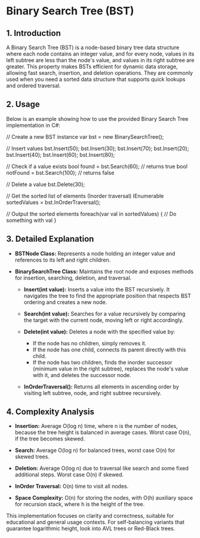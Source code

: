 # Binary Search Tree (BST)

## 1. Introduction

A Binary Search Tree (BST) is a node-based binary tree data structure where each node contains an integer value, and for every node, values in its left subtree are less than the node's value, and values in its right subtree are greater. This property makes BSTs efficient for dynamic data storage, allowing fast search, insertion, and deletion operations. They are commonly used when you need a sorted data structure that supports quick lookups and ordered traversal.

## 2. Usage

Below is an example showing how to use the provided Binary Search Tree implementation in C#:

// Create a new BST instance
var bst = new BinarySearchTree();

// Insert values
bst.Insert(50);
bst.Insert(30);
bst.Insert(70);
bst.Insert(20);
bst.Insert(40);
bst.Insert(60);
bst.Insert(80);

// Check if a value exists
bool found = bst.Search(60);  // returns true
bool notFound = bst.Search(100);  // returns false

// Delete a value
bst.Delete(30);

// Get the sorted list of elements (Inorder traversal)
IEnumerable<int> sortedValues = bst.InOrderTraversal();

// Output the sorted elements
foreach(var val in sortedValues)
{
    // Do something with val
}

## 3. Detailed Explanation

- **BSTNode Class:** Represents a node holding an integer value and references to its left and right children.

- **BinarySearchTree Class:** Maintains the root node and exposes methods for insertion, searching, deletion, and traversal.

  - **Insert(int value):** Inserts a value into the BST recursively. It navigates the tree to find the appropriate position that respects BST ordering and creates a new node.

  - **Search(int value):** Searches for a value recursively by comparing the target with the current node, moving left or right accordingly.

  - **Delete(int value):** Deletes a node with the specified value by:
    - If the node has no children, simply removes it.
    - If the node has one child, connects its parent directly with this child.
    - If the node has two children, finds the inorder successor (minimum value in the right subtree), replaces the node's value with it, and deletes the successor node.

  - **InOrderTraversal():** Returns all elements in ascending order by visiting left subtree, node, and right subtree recursively.

## 4. Complexity Analysis

- **Insertion:** Average O(log n) time, where n is the number of nodes, because the tree height is balanced in average cases. Worst case O(n), if the tree becomes skewed.

- **Search:** Average O(log n) for balanced trees, worst case O(n) for skewed trees.

- **Deletion:** Average O(log n) due to traversal like search and some fixed additional steps. Worst case O(n) if skewed.

- **InOrder Traversal:** O(n) time to visit all nodes.

- **Space Complexity:** O(n) for storing the nodes, with O(h) auxiliary space for recursion stack, where h is the height of the tree.

This implementation focuses on clarity and correctness, suitable for educational and general usage contexts. For self-balancing variants that guarantee logarithmic height, look into AVL trees or Red-Black trees.